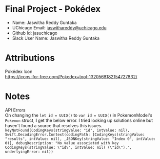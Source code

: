 # Final Project - Pokédex

- Name: Jaswitha Reddy Guntaka
- UChicago Email: jaswithareddy@uchicago.edu
- Github Id: jasuchicago
- Slack User Name: Jaswitha Reddy Guntaka

# Attributions

Pokédex Icon <br>
https://icons-for-free.com/Pokedex+tool-1320568182154727832/ <br>

# Notes

API Errors <br> 
On changing the `let id = UUID()` to `var id = UUID()` in PokemonModel's `Pokemon` struct, I get the below error. I tried looking up solutions online but haven't found a source that resolves this issues. <br>
```keyNotFound(CodingKeys(stringValue: "id", intValue: nil), Swift.DecodingError.Context(codingPath: [CodingKeys(stringValue: "results", intValue: nil), _JSONKey(stringValue: "Index 0", intValue: 0)], debugDescription: "No value associated with key CodingKeys(stringValue: \"id\", intValue: nil) (\"id\").", underlyingError: nil))```
<br>
